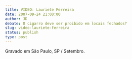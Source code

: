 ```yaml
---
title: VÍDEO: Lauriete Ferreira
date: 2007-09-24 21:00:00
author: JD
debate: O cigarro deve ser proibido em locais fechados?
slug: video-lauriete-ferreira
status: publish 
type: post
---
```



Gravado em São Paulo, SP / Setembro.


